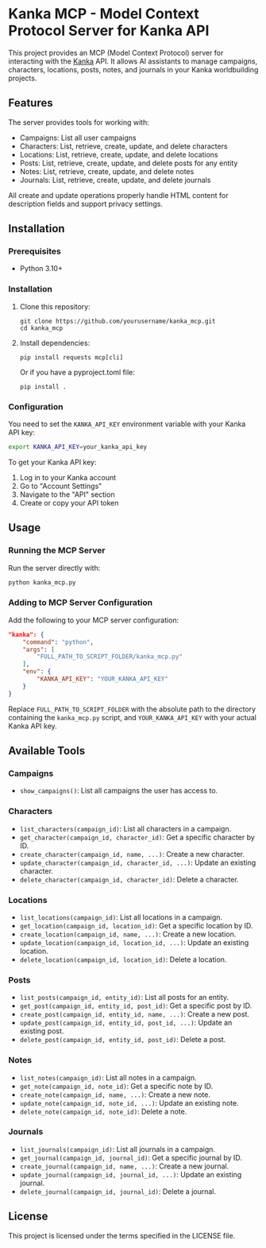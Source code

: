 # Kanka MCP - Model Context Protocol Server for Kanka API

This project provides an MCP (Model Context Protocol) server for interacting with the [Kanka](https://kanka.io) API. It allows AI assistants to manage campaigns, characters, locations, posts, notes, and journals in your Kanka worldbuilding projects.

## Features

The server provides tools for working with:
- Campaigns: List all user campaigns
- Characters: List, retrieve, create, update, and delete characters
- Locations: List, retrieve, create, update, and delete locations 
- Posts: List, retrieve, create, update, and delete posts for any entity
- Notes: List, retrieve, create, update, and delete notes
- Journals: List, retrieve, create, update, and delete journals

All create and update operations properly handle HTML content for description fields and support privacy settings.

## Installation

### Prerequisites

- Python 3.10+

### Installation

1. Clone this repository:
   ```
   git clone https://github.com/yourusername/kanka_mcp.git
   cd kanka_mcp
   ```

2. Install dependencies:
   ```
   pip install requests mcp[cli]
   ```

   Or if you have a pyproject.toml file:
   ```
   pip install .
   ```

### Configuration

You need to set the `KANKA_API_KEY` environment variable with your Kanka API key:

```bash
export KANKA_API_KEY=your_kanka_api_key
```

To get your Kanka API key:
1. Log in to your Kanka account
2. Go to "Account Settings"
3. Navigate to the "API" section
4. Create or copy your API token

## Usage

### Running the MCP Server

Run the server directly with:

```bash
python kanka_mcp.py
```

### Adding to MCP Server Configuration

Add the following to your MCP server configuration:

```json
"kanka": {
    "command": "python",
    "args": [
        "FULL_PATH_TO_SCRIPT_FOLDER/kanka_mcp.py"
    ],
    "env": {
        "KANKA_API_KEY": "YOUR_KANKA_API_KEY"
    }
}
```

Replace `FULL_PATH_TO_SCRIPT_FOLDER` with the absolute path to the directory containing the `kanka_mcp.py` script, and `YOUR_KANKA_API_KEY` with your actual Kanka API key.

## Available Tools

### Campaigns

- `show_campaigns()`: List all campaigns the user has access to.

### Characters

- `list_characters(campaign_id)`: List all characters in a campaign.
- `get_character(campaign_id, character_id)`: Get a specific character by ID.
- `create_character(campaign_id, name, ...)`: Create a new character.
- `update_character(campaign_id, character_id, ...)`: Update an existing character.
- `delete_character(campaign_id, character_id)`: Delete a character.

### Locations

- `list_locations(campaign_id)`: List all locations in a campaign.
- `get_location(campaign_id, location_id)`: Get a specific location by ID.
- `create_location(campaign_id, name, ...)`: Create a new location.
- `update_location(campaign_id, location_id, ...)`: Update an existing location.
- `delete_location(campaign_id, location_id)`: Delete a location.

### Posts

- `list_posts(campaign_id, entity_id)`: List all posts for an entity.
- `get_post(campaign_id, entity_id, post_id)`: Get a specific post by ID.
- `create_post(campaign_id, entity_id, name, ...)`: Create a new post.
- `update_post(campaign_id, entity_id, post_id, ...)`: Update an existing post.
- `delete_post(campaign_id, entity_id, post_id)`: Delete a post.

### Notes

- `list_notes(campaign_id)`: List all notes in a campaign.
- `get_note(campaign_id, note_id)`: Get a specific note by ID.
- `create_note(campaign_id, name, ...)`: Create a new note.
- `update_note(campaign_id, note_id, ...)`: Update an existing note.
- `delete_note(campaign_id, note_id)`: Delete a note.

### Journals

- `list_journals(campaign_id)`: List all journals in a campaign.
- `get_journal(campaign_id, journal_id)`: Get a specific journal by ID.
- `create_journal(campaign_id, name, ...)`: Create a new journal.
- `update_journal(campaign_id, journal_id, ...)`: Update an existing journal.
- `delete_journal(campaign_id, journal_id)`: Delete a journal.

## License

This project is licensed under the terms specified in the LICENSE file.
